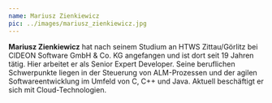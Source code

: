 ```yaml
---
name: Mariusz Zienkiewicz
pic: ../images/mariusz_zienkiewicz.jpg
---
```


**Mariusz Zienkiewicz** hat nach seinem Studium an HTWS Zittau/Görlitz bei CIDEON Software GmbH & Co. KG angefangen und
ist dort seit 19 Jahren tätig. Hier arbeitet er als Senior Expert Developer. Seine beruflichen Schwerpunkte liegen in
der Steuerung von ALM-Prozessen und der agilen Softwareentwicklung im Umfeld von C, C++ und Java. Aktuell beschäftigt er
sich mit Cloud-Technologien.
